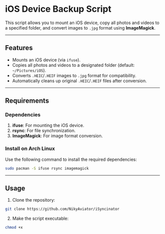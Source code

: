 # iOS Device Backup Script

This script allows you to mount an iOS device, copy all photos and videos to a specified folder, and convert images to `.jpg` format using **ImageMagick**.

---

## Features

- Mounts an iOS device (via `ifuse`).
- Copies all photos and videos to a designated folder (default: `~/Pictures/iOS`).
- Converts `.HEIC`/`.HEIF` images to `.jpg` format for compatibility.
- Automatically cleans up original `.HEIC`/`.HEIF` files after conversion.

---

## Requirements

### Dependencies

1. **ifuse**: For mounting the iOS device.
2. **rsync**: For file synchronization.
3. **ImageMagick**: For image format conversion.

### Install on Arch Linux

Use the following command to install the required dependencies:

```bash
sudo pacman -S ifuse rsync imagemagick
```

---

## Usage

1. Clone the repository:

```bash
git clone https://github.com/NikyAviator/iSyncinator
```
2. Make the script executable:
```bash
chmod +x 
```